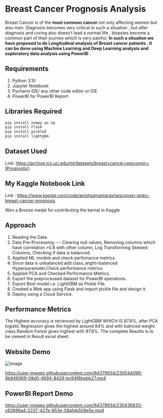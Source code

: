 # Breast Cancer Prognosis Analysis 

  Breast Cancer is of the <strong> most common cancer </strong> not only affecting women but also men. Diagnosis becomes very critical in such a situation  ,
  but after diagnosis and curing also doesn’t lead a normal life , biopsies become a common part of their journey which is very painful. 
  <strong>In such a situation we have proposed to do Longitudinal analysis of Breast cancer patients . It can be done using Machine Learning and Deep Learning analysis 
  and exploratory data analysis using PowerBI </strong>.

## Requirements

1. Python 3.10
2. Jupyter Notebook
3. Pycharm IDE/ any other code editor or IDE
4. PowerBI for PowerBI Report
  
## Libraries Required

```bash
pip install numpy as np
pip install Flask
pip install pickle5
pip install lightgbm
```
## Dataset Used

Link: https://archive.ics.uci.edu/ml/datasets/breast+cancer+wisconsin+(Prognostic)

## My Kaggle Notebook Link

Link : https://www.kaggle.com/code/anishsamantaray/wisconsin-wpbc-breast-cancer-prognosis

Won a Bronze medal for contributing the kernal in Kaggle

## Approach

1. Reading the Data.
2. Data Pre-Processing --- Clearing null values, Removing columns which have correlation >0.8 with other column, Log Transforming Skewed Columns, Checking if data is balanced.
3. Applied ML models and check perfomance metrics.
4. Since data is unbalanced add class_wight=balanced Hyperparameter,Check performance metrics.
5. Applied PCA and Checked Performance Metrics.
6. Export the preprocessed dataset for PowerBI operations.
7. Export Best model i.e. LightGBM as Pickle File.
8. Created a Web app using Flask and import pickle file and design it.
9. Deploy using a Cloud Service.

## Performance Metrics

The Highest accuracy is recievced by LightGBM WHICH IS 87.8%, after PCA logistic Regression gives the highest around 84% and with balnced weight class Random Forest gives highest with 87.8%.
The complete Results is to be viewed in Result excel sheet.

## Website Demo

![image](https://user-images.githubusercontent.com/84379934/233467731-62a25808-386f-4468-8269-bc52f48ad83b.png)



https://user-images.githubusercontent.com/84379934/230544099-9b946069-08d0-4694-8429-bc64f6bebb27.mp4



## PowerBI Report Demo



https://user-images.githubusercontent.com/84379934/230436833-c62896a4-2237-427e-853e-08a1eb508e5e.mp4


